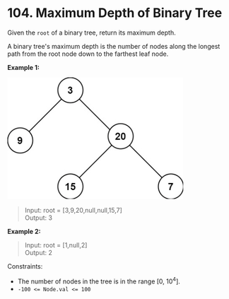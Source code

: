 # 104. Maximum Depth of Binary Tree

Given the `root` of a binary tree, return its maximum depth.

A binary tree's maximum depth is the number of nodes along the longest path from the root node down to the farthest leaf node.

**Example 1:**

![image](./assets/example_1.jpg)

> Input: root = [3,9,20,null,null,15,7]  
> Output: 3  

**Example 2:**

> Input: root = [1,null,2]  
> Output: 2

Constraints:

- The number of nodes in the tree is in the range [0, 10<sup>4</sup>].
- `-100 <= Node.val <= 100`